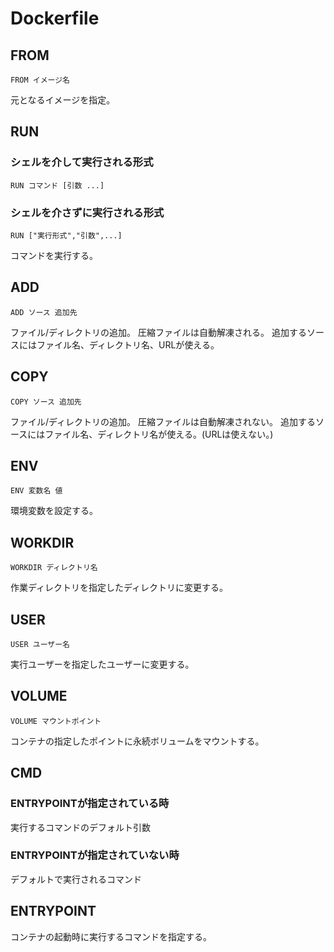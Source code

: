 # Dockerfile
## FROM
```
FROM イメージ名
```
元となるイメージを指定。

## RUN
### シェルを介して実行される形式
```
RUN コマンド [引数 ...]
```
### シェルを介さずに実行される形式
```
RUN ["実行形式","引数",...]
```
コマンドを実行する。

## ADD
```
ADD ソース 追加先
```
ファイル/ディレクトリの追加。
圧縮ファイルは自動解凍される。
追加するソースにはファイル名、ディレクトリ名、URLが使える。

## COPY
```
COPY ソース 追加先
```
ファイル/ディレクトリの追加。
圧縮ファイルは自動解凍されない。
追加するソースにはファイル名、ディレクトリ名が使える。(URLは使えない。)

## ENV
```
ENV 変数名 値
```
環境変数を設定する。

## WORKDIR
```
WORKDIR ディレクトリ名
```
作業ディレクトリを指定したディレクトリに変更する。

## USER
```
USER ユーザー名
```
実行ユーザーを指定したユーザーに変更する。

## VOLUME
```
VOLUME マウントポイント
```
コンテナの指定したポイントに永続ボリュームをマウントする。

## CMD
### ENTRYPOINTが指定されている時
実行するコマンドのデフォルト引数
### ENTRYPOINTが指定されていない時
デフォルトで実行されるコマンド

## ENTRYPOINT
コンテナの起動時に実行するコマンドを指定する。

